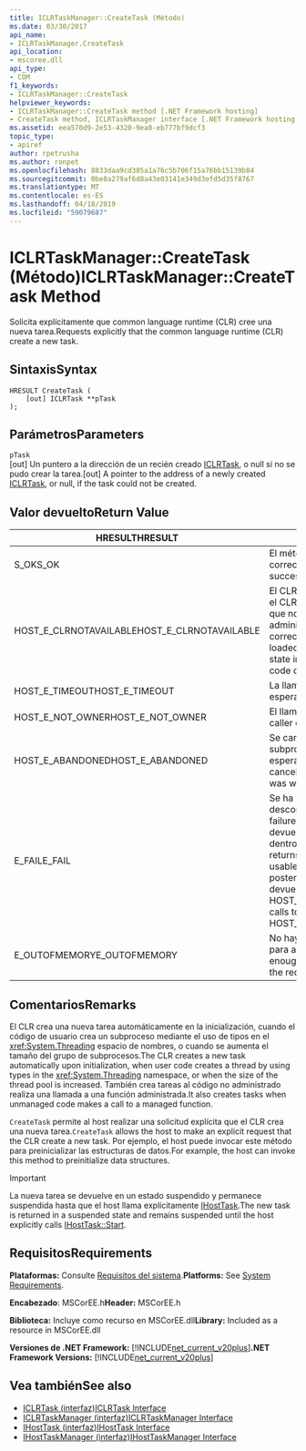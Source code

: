 ```yaml
---
title: ICLRTaskManager::CreateTask (Método)
ms.date: 03/30/2017
api_name:
- ICLRTaskManager.CreateTask
api_location:
- mscoree.dll
api_type:
- COM
f1_keywords:
- ICLRTaskManager::CreateTask
helpviewer_keywords:
- ICLRTaskManager::CreateTask method [.NET Framework hosting]
- CreateTask method, ICLRTaskManager interface [.NET Framework hosting]
ms.assetid: eea570d9-2e53-4320-9ea0-eb777bf9dcf3
topic_type:
- apiref
author: rpetrusha
ms.author: ronpet
ms.openlocfilehash: 8833daa9cd385a1a76c5b706f15a76bb15139b84
ms.sourcegitcommit: 0be8a279af6d8a43e03141e349d3efd5d35f8767
ms.translationtype: MT
ms.contentlocale: es-ES
ms.lasthandoff: 04/18/2019
ms.locfileid: "59079687"
---
```

# <a name="iclrtaskmanagercreatetask-method"></a><span data-ttu-id="6f7ef-102">ICLRTaskManager::CreateTask (Método)</span><span class="sxs-lookup"><span data-stu-id="6f7ef-102">ICLRTaskManager::CreateTask Method</span></span>
<span data-ttu-id="6f7ef-103">Solicita explícitamente que common language runtime (CLR) cree una nueva tarea.</span><span class="sxs-lookup"><span data-stu-id="6f7ef-103">Requests explicitly that the common language runtime (CLR) create a new task.</span></span>  
  
## <a name="syntax"></a><span data-ttu-id="6f7ef-104">Sintaxis</span><span class="sxs-lookup"><span data-stu-id="6f7ef-104">Syntax</span></span>  
  
```  
HRESULT CreateTask (  
    [out] ICLRTask **pTask  
);  
```  
  
## <a name="parameters"></a><span data-ttu-id="6f7ef-105">Parámetros</span><span class="sxs-lookup"><span data-stu-id="6f7ef-105">Parameters</span></span>  
 `pTask`  
 <span data-ttu-id="6f7ef-106">[out] Un puntero a la dirección de un recién creado [ICLRTask](../../../../docs/framework/unmanaged-api/hosting/iclrtask-interface.md), o null si no se pudo crear la tarea.</span><span class="sxs-lookup"><span data-stu-id="6f7ef-106">[out] A pointer to the address of a newly created [ICLRTask](../../../../docs/framework/unmanaged-api/hosting/iclrtask-interface.md), or null, if the task could not be created.</span></span>  
  
## <a name="return-value"></a><span data-ttu-id="6f7ef-107">Valor devuelto</span><span class="sxs-lookup"><span data-stu-id="6f7ef-107">Return Value</span></span>  
  
|<span data-ttu-id="6f7ef-108">HRESULT</span><span class="sxs-lookup"><span data-stu-id="6f7ef-108">HRESULT</span></span>|<span data-ttu-id="6f7ef-109">Descripción</span><span class="sxs-lookup"><span data-stu-id="6f7ef-109">Description</span></span>|  
|-------------|-----------------|  
|<span data-ttu-id="6f7ef-110">S_OK</span><span class="sxs-lookup"><span data-stu-id="6f7ef-110">S_OK</span></span>|<span data-ttu-id="6f7ef-111">El método se devolvió correctamente.</span><span class="sxs-lookup"><span data-stu-id="6f7ef-111">The method returned successfully.</span></span>|  
|<span data-ttu-id="6f7ef-112">HOST_E_CLRNOTAVAILABLE</span><span class="sxs-lookup"><span data-stu-id="6f7ef-112">HOST_E_CLRNOTAVAILABLE</span></span>|<span data-ttu-id="6f7ef-113">El CLR no se ha cargado en un proceso o el CLR se encuentra en un estado en el que no se puede ejecutar código administrado o procesar la llamada correctamente.</span><span class="sxs-lookup"><span data-stu-id="6f7ef-113">The CLR has not been loaded into a process, or the CLR is in a state in which it cannot run managed code or process the call successfully.</span></span>|  
|<span data-ttu-id="6f7ef-114">HOST_E_TIMEOUT</span><span class="sxs-lookup"><span data-stu-id="6f7ef-114">HOST_E_TIMEOUT</span></span>|<span data-ttu-id="6f7ef-115">La llamada ha agotado el tiempo de espera.</span><span class="sxs-lookup"><span data-stu-id="6f7ef-115">The call timed out.</span></span>|  
|<span data-ttu-id="6f7ef-116">HOST_E_NOT_OWNER</span><span class="sxs-lookup"><span data-stu-id="6f7ef-116">HOST_E_NOT_OWNER</span></span>|<span data-ttu-id="6f7ef-117">El llamador no posee el bloqueo.</span><span class="sxs-lookup"><span data-stu-id="6f7ef-117">The caller does not own the lock.</span></span>|  
|<span data-ttu-id="6f7ef-118">HOST_E_ABANDONED</span><span class="sxs-lookup"><span data-stu-id="6f7ef-118">HOST_E_ABANDONED</span></span>|<span data-ttu-id="6f7ef-119">Se canceló un evento mientras un subproceso bloqueado o fibra estaba esperando en ella.</span><span class="sxs-lookup"><span data-stu-id="6f7ef-119">An event was canceled while a blocked thread or fiber was waiting on it.</span></span>|  
|<span data-ttu-id="6f7ef-120">E_FAIL</span><span class="sxs-lookup"><span data-stu-id="6f7ef-120">E_FAIL</span></span>|<span data-ttu-id="6f7ef-121">Se ha producido un error irrecuperable desconocido.</span><span class="sxs-lookup"><span data-stu-id="6f7ef-121">An unknown catastrophic failure occurred.</span></span> <span data-ttu-id="6f7ef-122">Cuando un método devuelve E_FAIL, CLR ya no es utilizable dentro del proceso.</span><span class="sxs-lookup"><span data-stu-id="6f7ef-122">When a method returns E_FAIL, the CLR is no longer usable within the process.</span></span> <span data-ttu-id="6f7ef-123">Las llamadas posteriores a métodos de hospedaje devuelven HOST_E_CLRNOTAVAILABLE.</span><span class="sxs-lookup"><span data-stu-id="6f7ef-123">Subsequent calls to hosting methods return HOST_E_CLRNOTAVAILABLE.</span></span>|  
|<span data-ttu-id="6f7ef-124">E_OUTOFMEMORY</span><span class="sxs-lookup"><span data-stu-id="6f7ef-124">E_OUTOFMEMORY</span></span>|<span data-ttu-id="6f7ef-125">No hay suficiente memoria disponible para asignar el recurso solicitado.</span><span class="sxs-lookup"><span data-stu-id="6f7ef-125">Not enough memory is available to allocate the requested resource.</span></span>|  
  
## <a name="remarks"></a><span data-ttu-id="6f7ef-126">Comentarios</span><span class="sxs-lookup"><span data-stu-id="6f7ef-126">Remarks</span></span>  
 <span data-ttu-id="6f7ef-127">El CLR crea una nueva tarea automáticamente en la inicialización, cuando el código de usuario crea un subproceso mediante el uso de tipos en el <xref:System.Threading> espacio de nombres, o cuando se aumenta el tamaño del grupo de subprocesos.</span><span class="sxs-lookup"><span data-stu-id="6f7ef-127">The CLR creates a new task automatically upon initialization, when user code creates a thread by using types in the <xref:System.Threading> namespace, or when the size of the thread pool is increased.</span></span> <span data-ttu-id="6f7ef-128">También crea tareas al código no administrado realiza una llamada a una función administrada.</span><span class="sxs-lookup"><span data-stu-id="6f7ef-128">It also creates tasks when unmanaged code makes a call to a managed function.</span></span>  
  
 <span data-ttu-id="6f7ef-129">`CreateTask` permite al host realizar una solicitud explícita que el CLR crea una nueva tarea.</span><span class="sxs-lookup"><span data-stu-id="6f7ef-129">`CreateTask` allows the host to make an explicit request that the CLR create a new task.</span></span> <span data-ttu-id="6f7ef-130">Por ejemplo, el host puede invocar este método para preinicializar las estructuras de datos.</span><span class="sxs-lookup"><span data-stu-id="6f7ef-130">For example, the host can invoke this method to preinitialize data structures.</span></span>  
  
> [!IMPORTANT]
>  <span data-ttu-id="6f7ef-131">La nueva tarea se devuelve en un estado suspendido y permanece suspendida hasta que el host llama explícitamente [IHostTask](../../../../docs/framework/unmanaged-api/hosting/ihosttask-start-method.md).</span><span class="sxs-lookup"><span data-stu-id="6f7ef-131">The new task is returned in a suspended state and remains suspended until the host explicitly calls [IHostTask::Start](../../../../docs/framework/unmanaged-api/hosting/ihosttask-start-method.md).</span></span>  
  
## <a name="requirements"></a><span data-ttu-id="6f7ef-132">Requisitos</span><span class="sxs-lookup"><span data-stu-id="6f7ef-132">Requirements</span></span>  
 <span data-ttu-id="6f7ef-133">**Plataformas:** Consulte [Requisitos del sistema](../../../../docs/framework/get-started/system-requirements.md).</span><span class="sxs-lookup"><span data-stu-id="6f7ef-133">**Platforms:** See [System Requirements](../../../../docs/framework/get-started/system-requirements.md).</span></span>  
  
 <span data-ttu-id="6f7ef-134">**Encabezado**: MSCorEE.h</span><span class="sxs-lookup"><span data-stu-id="6f7ef-134">**Header:** MSCorEE.h</span></span>  
  
 <span data-ttu-id="6f7ef-135">**Biblioteca:** Incluye como recurso en MSCorEE.dll</span><span class="sxs-lookup"><span data-stu-id="6f7ef-135">**Library:** Included as a resource in MSCorEE.dll</span></span>  
  
 <span data-ttu-id="6f7ef-136">**Versiones de .NET Framework:** [!INCLUDE[net_current_v20plus](../../../../includes/net-current-v20plus-md.md)]</span><span class="sxs-lookup"><span data-stu-id="6f7ef-136">**.NET Framework Versions:** [!INCLUDE[net_current_v20plus](../../../../includes/net-current-v20plus-md.md)]</span></span>  
  
## <a name="see-also"></a><span data-ttu-id="6f7ef-137">Vea también</span><span class="sxs-lookup"><span data-stu-id="6f7ef-137">See also</span></span>

- [<span data-ttu-id="6f7ef-138">ICLRTask (interfaz)</span><span class="sxs-lookup"><span data-stu-id="6f7ef-138">ICLRTask Interface</span></span>](../../../../docs/framework/unmanaged-api/hosting/iclrtask-interface.md)
- [<span data-ttu-id="6f7ef-139">ICLRTaskManager (interfaz)</span><span class="sxs-lookup"><span data-stu-id="6f7ef-139">ICLRTaskManager Interface</span></span>](../../../../docs/framework/unmanaged-api/hosting/iclrtaskmanager-interface.md)
- [<span data-ttu-id="6f7ef-140">IHostTask (interfaz)</span><span class="sxs-lookup"><span data-stu-id="6f7ef-140">IHostTask Interface</span></span>](../../../../docs/framework/unmanaged-api/hosting/ihosttask-interface.md)
- [<span data-ttu-id="6f7ef-141">IHostTaskManager (interfaz)</span><span class="sxs-lookup"><span data-stu-id="6f7ef-141">IHostTaskManager Interface</span></span>](../../../../docs/framework/unmanaged-api/hosting/ihosttaskmanager-interface.md)
